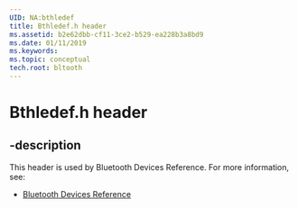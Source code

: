 ```yaml
---
UID: NA:bthledef
title: Bthledef.h header
ms.assetid: b2e62dbb-cf11-3ce2-b529-ea228b3a8bd9
ms.date: 01/11/2019
ms.keywords: 
ms.topic: conceptual
tech.root: bltooth
---
```


# Bthledef.h header


## -description


This header is used by Bluetooth Devices Reference. For more information, see:

- [Bluetooth Devices Reference](../_bltooth/index.md)

